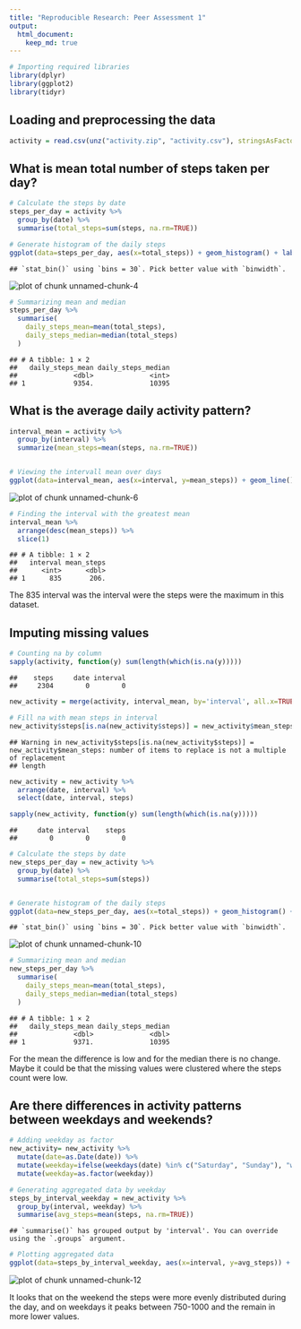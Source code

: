 ```yaml
---
title: "Reproducible Research: Peer Assessment 1"
output: 
  html_document:
    keep_md: true
---
```



```r
# Importing required libraries
library(dplyr)
library(ggplot2)
library(tidyr)
```




## Loading and preprocessing the data

```r
activity = read.csv(unz("activity.zip", "activity.csv"), stringsAsFactors = FALSE, na.strings = "NA")
```


## What is mean total number of steps taken per day?

```r
# Calculate the steps by date
steps_per_day = activity %>%
  group_by(date) %>%
  summarise(total_steps=sum(steps, na.rm=TRUE))
```



```r
# Generate histogram of the daily steps
ggplot(data=steps_per_day, aes(x=total_steps)) + geom_histogram() + labs(x='Total steps', y='Count')
```

```
## `stat_bin()` using `bins = 30`. Pick better value with `binwidth`.
```

![plot of chunk unnamed-chunk-4](figure/unnamed-chunk-4-1.png)



```r
# Summarizing mean and median
steps_per_day %>% 
  summarise(
    daily_steps_mean=mean(total_steps),
    daily_steps_median=median(total_steps)
  )
```

```
## # A tibble: 1 × 2
##   daily_steps_mean daily_steps_median
##              <dbl>              <int>
## 1            9354.              10395
```


## What is the average daily activity pattern?

```r
interval_mean = activity %>%
  group_by(interval) %>%
  summarize(mean_steps=mean(steps, na.rm=TRUE))


# Viewing the intervall mean over days
ggplot(data=interval_mean, aes(x=interval, y=mean_steps)) + geom_line() + labs(x='Interval', y='Mean steps')
```

![plot of chunk unnamed-chunk-6](figure/unnamed-chunk-6-1.png)

```r
# Finding the interval with the greatest mean
interval_mean %>% 
  arrange(desc(mean_steps)) %>%
  slice(1)
```

```
## # A tibble: 1 × 2
##   interval mean_steps
##      <int>      <dbl>
## 1      835       206.
```

The 835 interval was the interval were the steps were the maximum in this dataset.


## Imputing missing values


```r
# Counting na by column
sapply(activity, function(y) sum(length(which(is.na(y)))))
```

```
##    steps     date interval 
##     2304        0        0
```


```r
new_activity = merge(activity, interval_mean, by='interval', all.x=TRUE)

# Fill na with mean steps in interval
new_activity$steps[is.na(new_activity$steps)] = new_activity$mean_steps
```

```
## Warning in new_activity$steps[is.na(new_activity$steps)] = new_activity$mean_steps: number of items to replace is not a multiple of replacement
## length
```

```r
new_activity = new_activity %>%
  arrange(date, interval) %>%
  select(date, interval, steps)

sapply(new_activity, function(y) sum(length(which(is.na(y)))))
```

```
##     date interval    steps 
##        0        0        0
```


```r
# Calculate the steps by date
new_steps_per_day = new_activity %>%
  group_by(date) %>%
  summarise(total_steps=sum(steps))


# Generate histogram of the daily steps
ggplot(data=new_steps_per_day, aes(x=total_steps)) + geom_histogram() + labs(x='Total steps', y='Count')
```

```
## `stat_bin()` using `bins = 30`. Pick better value with `binwidth`.
```

![plot of chunk unnamed-chunk-10](figure/unnamed-chunk-10-1.png)



```r
# Summarizing mean and median
new_steps_per_day %>% 
  summarise(
    daily_steps_mean=mean(total_steps),
    daily_steps_median=median(total_steps)
  )
```

```
## # A tibble: 1 × 2
##   daily_steps_mean daily_steps_median
##              <dbl>              <dbl>
## 1            9371.              10395
```

For the mean the difference is low and for the median there is no change. Maybe it could be that the missing values were clustered where the steps count were low.


## Are there differences in activity patterns between weekdays and weekends?




```r
# Adding weekday as factor
new_activity= new_activity %>%
  mutate(date=as.Date(date)) %>%
  mutate(weekday=ifelse(weekdays(date) %in% c("Saturday", "Sunday"), "weekend", "weekday"), weekdays(date)) %>%
  mutate(weekday=as.factor(weekday))

# Generating aggregated data by weekday
steps_by_interval_weekday = new_activity %>%
  group_by(interval, weekday) %>%
  summarise(avg_steps=mean(steps, na.rm=TRUE))
```

```
## `summarise()` has grouped output by 'interval'. You can override using the `.groups` argument.
```

```r
# Plotting aggregated data
ggplot(data=steps_by_interval_weekday, aes(x=interval, y=avg_steps)) + labs(x='Interval', y='Number of steps') + geom_line() + facet_grid(rows=vars(weekday))
```

![plot of chunk unnamed-chunk-12](figure/unnamed-chunk-12-1.png)


It looks that on the weekend the steps were more evenly distributed during the day, and on weekdays it peaks between 750-1000 and the remain in more lower values.
